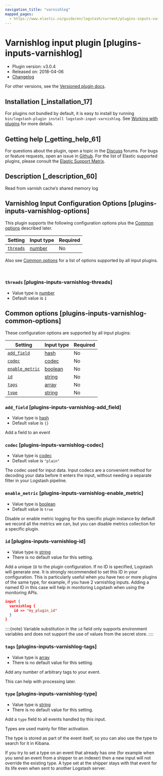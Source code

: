 ```yaml
---
navigation_title: "varnishlog"
mapped_pages:
  - https://www.elastic.co/guide/en/logstash/current/plugins-inputs-varnishlog.html
---
```


# Varnishlog input plugin [plugins-inputs-varnishlog]


* Plugin version: v3.0.4
* Released on: 2018-04-06
* [Changelog](https://github.com/logstash-plugins/logstash-input-varnishlog/blob/v3.0.4/CHANGELOG.md)

For other versions, see the [Versioned plugin docs](https://www.elastic.co/guide/en/logstash-versioned-plugins/current/input-varnishlog-index.md).

## Installation [_installation_17]

For plugins not bundled by default, it is easy to install by running `bin/logstash-plugin install logstash-input-varnishlog`. See [Working with plugins](https://www.elastic.co/guide/en/logstash/current/working-with-plugins.html) for more details.


## Getting help [_getting_help_61]

For questions about the plugin, open a topic in the [Discuss](http://discuss.elastic.co) forums. For bugs or feature requests, open an issue in [Github](https://github.com/logstash-plugins/logstash-input-varnishlog). For the list of Elastic supported plugins, please consult the [Elastic Support Matrix](https://www.elastic.co/support/matrix#logstash_plugins).


## Description [_description_60]

Read from varnish cache’s shared memory log


## Varnishlog Input Configuration Options [plugins-inputs-varnishlog-options]

This plugin supports the following configuration options plus the [Common options](plugins-inputs-varnishlog.md#plugins-inputs-varnishlog-common-options) described later.

| Setting | Input type | Required |
| --- | --- | --- |
| [`threads`](plugins-inputs-varnishlog.md#plugins-inputs-varnishlog-threads) | [number](introduction.md#number) | No |

Also see [Common options](plugins-inputs-varnishlog.md#plugins-inputs-varnishlog-common-options) for a list of options supported by all input plugins.

 

### `threads` [plugins-inputs-varnishlog-threads]

* Value type is [number](introduction.md#number)
* Default value is `1`



## Common options [plugins-inputs-varnishlog-common-options]

These configuration options are supported by all input plugins:

| Setting | Input type | Required |
| --- | --- | --- |
| [`add_field`](plugins-inputs-varnishlog.md#plugins-inputs-varnishlog-add_field) | [hash](https://www.elastic.co/guide/en/logstash/current/configuration-file-structure.html#hash) | No |
| [`codec`](plugins-inputs-varnishlog.md#plugins-inputs-varnishlog-codec) | [codec](https://www.elastic.co/guide/en/logstash/current/configuration-file-structure.html#codec) | No |
| [`enable_metric`](plugins-inputs-varnishlog.md#plugins-inputs-varnishlog-enable_metric) | [boolean](https://www.elastic.co/guide/en/logstash/current/configuration-file-structure.html#boolean) | No |
| [`id`](plugins-inputs-varnishlog.md#plugins-inputs-varnishlog-id) | [string](https://www.elastic.co/guide/en/logstash/current/configuration-file-structure.html#string) | No |
| [`tags`](plugins-inputs-varnishlog.md#plugins-inputs-varnishlog-tags) | [array](https://www.elastic.co/guide/en/logstash/current/configuration-file-structure.html#array) | No |
| [`type`](plugins-inputs-varnishlog.md#plugins-inputs-varnishlog-type) | [string](https://www.elastic.co/guide/en/logstash/current/configuration-file-structure.html#string) | No |

### `add_field` [plugins-inputs-varnishlog-add_field]

* Value type is [hash](https://www.elastic.co/guide/en/logstash/current/configuration-file-structure.html#hash)
* Default value is `{}`

Add a field to an event


### `codec` [plugins-inputs-varnishlog-codec]

* Value type is [codec](https://www.elastic.co/guide/en/logstash/current/configuration-file-structure.html#codec)
* Default value is `"plain"`

The codec used for input data. Input codecs are a convenient method for decoding your data before it enters the input, without needing a separate filter in your Logstash pipeline.


### `enable_metric` [plugins-inputs-varnishlog-enable_metric]

* Value type is [boolean](https://www.elastic.co/guide/en/logstash/current/configuration-file-structure.html#boolean)
* Default value is `true`

Disable or enable metric logging for this specific plugin instance by default we record all the metrics we can, but you can disable metrics collection for a specific plugin.


### `id` [plugins-inputs-varnishlog-id]

* Value type is [string](https://www.elastic.co/guide/en/logstash/current/configuration-file-structure.html#string)
* There is no default value for this setting.

Add a unique `ID` to the plugin configuration. If no ID is specified, Logstash will generate one. It is strongly recommended to set this ID in your configuration. This is particularly useful when you have two or more plugins of the same type, for example, if you have 2 varnishlog inputs. Adding a named ID in this case will help in monitoring Logstash when using the monitoring APIs.

```json
input {
  varnishlog {
    id => "my_plugin_id"
  }
}
```

::::{note} 
Variable substitution in the `id` field only supports environment variables and does not support the use of values from the secret store.
::::



### `tags` [plugins-inputs-varnishlog-tags]

* Value type is [array](https://www.elastic.co/guide/en/logstash/current/configuration-file-structure.html#array)
* There is no default value for this setting.

Add any number of arbitrary tags to your event.

This can help with processing later.


### `type` [plugins-inputs-varnishlog-type]

* Value type is [string](https://www.elastic.co/guide/en/logstash/current/configuration-file-structure.html#string)
* There is no default value for this setting.

Add a `type` field to all events handled by this input.

Types are used mainly for filter activation.

The type is stored as part of the event itself, so you can also use the type to search for it in Kibana.

If you try to set a type on an event that already has one (for example when you send an event from a shipper to an indexer) then a new input will not override the existing type. A type set at the shipper stays with that event for its life even when sent to another Logstash server.



